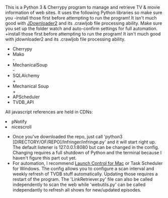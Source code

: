 This is a Python 3 & Cherrypy program to manage and retrieve TV & movie information of web sites. It uses the following Python libraries so make sure you
-install those first before attempting to run the program! It isn't much good with <a href="http://board.jdownloader.org/showthread.php?t=54725">JDownloader2</a> and its .crawljob file processing ability. Make sure you set up the folder watch and auto-confirm settings for full automation.
+install those first before attempting to run the program! It isn't much good with jdownloader2 and its .crawljob file processing ability.
<ul>
<li>Cherrypy</li>
<li>Mako</li>
-<li>MechanicalSoup</li>
-<li>SQLAlchemy</li>
+<li>Mechanical Soup</li>
+<li>APScheduler</li>
<li>TVDB_API</li>
</ul>

All javascript references are held in CDNs:
<li>pNotify</li>
<li>nicescroll</li>
</ul>

<ul>
<li>Once you've downloaded the repo, just call 'python3 [DIRECTORY/OF/REPO]/Infringer/infringe.py' and it will start right up. The default listener is 127.0.0.1:8080 but can be changed in the config. Changing requires a full shutdown of Python and the terminal because I haven't figure this part out yet.</li>
<li>For automation, I recommend <a href="http://www.soma-zone.com/LaunchControl/">Launch Control for Mac</a> or Task Scheduler for Windows. The config allows you to configure a scan interval and weekly refresh of TVDB stuff automatically.  Updating those requires a restart of the program.  The 'LinkRetriever.py' file can also be called independently to scan the web while 'webutils.py' can be called independantly to refresh all shows for new/updated episodes.</li>

